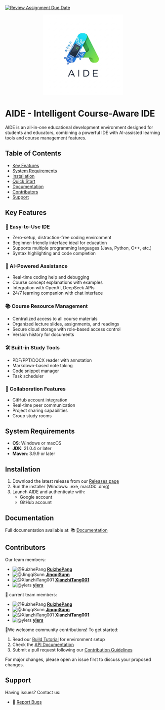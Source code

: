 [![Review Assignment Due Date](https://classroom.github.com/assets/deadline-readme-button-22041afd0340ce965d47ae6ef1cefeee28c7c493a6346c4f15d667ab976d596c.svg)](https://classroom.github.com/a/_7UQvaE8)

<p align="center">
  <img src=".\docs\picture\aide_logo.png" alt="logo" width="260"/>
</p>

# AIDE - Intelligent Course-Aware IDE



AIDE is an all-in-one educational development environment designed for students and educators, combining a powerful IDE with AI-assisted learning tools and course management features.

## Table of Contents
- [Key Features](#key-features)
- [System Requirements](#system-requirements)
- [Installation](#installation)
- [Quick Start](#quick-start)
- [Documentation](#documentation)
- [Contributors](#contributors)
- [Support](#support)



## Key Features

### 🚀 Easy-to-Use IDE
- Zero-setup, distraction-free coding environment
- Beginner-friendly interface ideal for education
- Supports multiple programming languages (Java, Python, C++, etc.)
- Syntax highlighting and code completion

### 🤖 AI-Powered Assistance
- Real-time coding help and debugging
- Course concept explanations with examples
- Integration with OpenAI, DeepSeek APIs
- 24/7 learning companion with chat interface

### 📚 Course Resource Management
- Centralized access to all course materials
- Organized lecture slides, assignments, and readings
- Secure cloud storage with role-based access control
- Version history for documents

### 🛠️ Built-in Study Tools
- PDF/PPT/DOCX reader with annotation
- Markdown-based note taking
- Code snippet manager
- Task scheduler

### 👥 Collaboration Features
- GitHub account integration
- Real-time peer communication
- Project sharing capabilities
- Group study rooms



## System Requirements
- **OS**: Windows  or macOS 
- **JDK**: 21.0.4 or later
- **Maven**: 3.9.9 or later



## Installation
1. Download the latest release from our [Releases page](https://github.com/sustech-cs304/team-project-25spring-42/releases)
2. Run the installer (Windows: .exe, macOS: .dmg)
3. Launch AIDE and authenticate with:
   - Google account
   - GitHub account



## Documentation
Full documentation available at: 
📚 [Documentation](https://sustech-cs304.github.io/team-project-25spring-42/)



## Contributors
Our team members:

- <img src="https://avatars.githubusercontent.com/u/96641098?s=64&v=4" alt="@RuizhePang" width="48" height="48" /> [**RuizhePang**](https://github.com/RuizhePang)
- <img src="https://avatars.githubusercontent.com/u/142304970?s=64&v=4" alt="@JingqiSunn" width="48" height="48" /> [**JingqiSunn**](https://github.com/JingqiSunn)
- <img src="https://avatars.githubusercontent.com/u/170170207?s=64&v=4" alt="@XianzhiTang001" width="48" height="48" /> [**XianzhiTang001**](https://github.com/XianzhiTang001)
- <img src="https://avatars.githubusercontent.com/u/144506378?s=64&v=4" alt="@ylers" width="48" height="48" /> [**ylers**](https://github.com/ylers)

👥 current team members:

- <img src="https://avatars.githubusercontent.com/u/96641098?s=64&v=4" alt="@RuizhePang" width="48" height="48" /> [**RuizhePang**](https://github.com/RuizhePang)
- <img src="https://avatars.githubusercontent.com/u/142304970?s=64&v=4" alt="@JingqiSunn" width="48" height="48" /> [**JingqiSunn**](https://github.com/JingqiSunn)
- <img src="https://avatars.githubusercontent.com/u/170170207?s=64&v=4" alt="@XianzhiTang001" width="48" height="48" /> [**XianzhiTang001**](https://github.com/XianzhiTang001)
- <img src="https://avatars.githubusercontent.com/u/144506378?s=64&v=4" alt="@ylers" width="48" height="48" /> [**ylers**](https://github.com/ylers)

🤝We welcome community contributions! To get started:

1. Read our [Build Tutorial](https://sustech-cs304.github.io/team-project-25spring-42/docs/intro) for environment setup
2. Check the [API Documentation](https://sustech-cs304.github.io/team-project-25spring-42/javadoc/server/index.html)
3. Submit a pull request following our [Contribution Guidelines](https://github.com/sustech-cs304/team-project-25spring-42/blob/main/docs/CONTRIBUTING.md)

For major changes, please open an issue first to discuss your proposed changes.


## Support
Having issues? Contact us:
- 🐛 [Report Bugs](https://github.com/sustech-cs304/team-project-25spring-42/issues)

